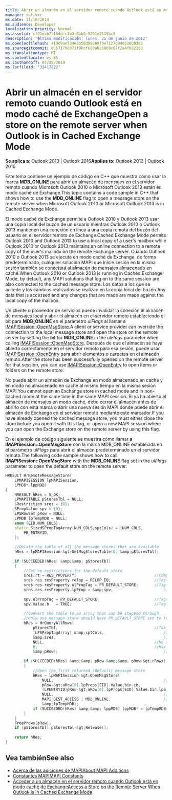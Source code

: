 ```yaml
---
title: Abrir un almacén en el servidor remoto cuando Outlook está en modo caché de Exchange
manager: soliver
ms.date: 11/16/2014
ms.audience: Developer
localization_priority: Normal
ms.assetid: cf01eab7-164d-c3b3-8bb0-9281e2119bc5
description: '�ltima modificaci�n: lunes, 25 de junio de 2012'
ms.openlocfilehash: 419c9ae734e8b58d0958970e7127b94d220b8382
ms.sourcegitcommit: 8657170d071f9bcf680aba50b9c07f2a4fb82283
ms.translationtype: MT
ms.contentlocale: es-ES
ms.lasthandoff: 04/28/2019
ms.locfileid: "33417822"
---
```

# <a name="open-a-store-on-the-remote-server-when-outlook-is-in-cached-exchange-mode"></a><span data-ttu-id="ab249-103">Abrir un almacén en el servidor remoto cuando Outlook está en modo caché de Exchange</span><span class="sxs-lookup"><span data-stu-id="ab249-103">Open a store on the remote server when Outlook is in Cached Exchange Mode</span></span>

<span data-ttu-id="ab249-104">**Se aplica a**: Outlook 2013 | Outlook 2016</span><span class="sxs-lookup"><span data-stu-id="ab249-104">**Applies to**: Outlook 2013 | Outlook 2016</span></span> 
  
<span data-ttu-id="ab249-105">Este tema contiene un ejemplo de código en C++ que muestra cómo usar la marca **MDB_ONLINE** para abrir un almacén de mensajes en el servidor remoto cuando Microsoft Outlook 2010 o Microsoft Outlook 2013 están en modo caché de Exchange.</span><span class="sxs-lookup"><span data-stu-id="ab249-105">This topic contains a code sample in C++ that shows how to use the **MDB_ONLINE** flag to open a message store on the remote server when Microsoft Outlook 2010 or Microsoft Outlook 2013 is in Cached Exchange Mode.</span></span> 
  
<span data-ttu-id="ab249-106">El modo caché de Exchange permite a Outlook 2010 y Outlook 2013 usar una copia local del buzón de un usuario mientras Outlook 2010 o Outlook 2013 mantienen una conexión en línea a una copia remota del buzón del usuario en el servidor remoto de Exchange.</span><span class="sxs-lookup"><span data-stu-id="ab249-106">Cached Exchange Mode permits Outlook 2010 and Outlook 2013 to use a local copy of a user's mailbox while Outlook 2010 or Outlook 2013 maintains an online connection to a remote copy of the user's mailbox on the remote Exchange server.</span></span> <span data-ttu-id="ab249-107">Cuando Outlook 2010 o Outlook 2013 se ejecuta en modo caché de Exchange, de forma predeterminada, cualquier solución MAPI que inicie sesión en la misma sesión también se conectará al almacén de mensajes almacenado en caché.</span><span class="sxs-lookup"><span data-stu-id="ab249-107">When Outlook 2010 or Outlook 2013 is running in Cached Exchange Mode, by default, any MAPI solutions that log on to the same session are also connected to the cached message store.</span></span> <span data-ttu-id="ab249-108">Los datos a los que se accede y los cambios realizados se realizan en la copia local del buzón.</span><span class="sxs-lookup"><span data-stu-id="ab249-108">Any data that is accessed and any changes that are made are made against the local copy of the mailbox.</span></span>
  
<span data-ttu-id="ab249-109">Un cliente o proveedor de servicios puede invalidar la conexión al almacén de mensajes local y abrir el almacén en el servidor remoto estableciendo el bit para **MDB_ONLINE** en el parámetro  *ulFlags*  al llamar a [IMAPISession::OpenMsgStore](imapisession-openmsgstore.md).</span><span class="sxs-lookup"><span data-stu-id="ab249-109">A client or service provider can override the connection to the local message store and open the store on the remote server by setting the bit for **MDB_ONLINE** in the  *ulFlags*  parameter when calling [IMAPISession::OpenMsgStore](imapisession-openmsgstore.md).</span></span> <span data-ttu-id="ab249-110">Después de que el almacén se haya abierto correctamente en el servidor remoto para esa sesión, puede usar [IMAPISession::OpenEntry](imapisession-openentry.md) para abrir elementos o carpetas en el almacén remoto.</span><span class="sxs-lookup"><span data-stu-id="ab249-110">After the store has been successfully opened on the remote server for that session, you can use [IMAPISession::OpenEntry](imapisession-openentry.md) to open items or folders on the remote store.</span></span> 
  
<span data-ttu-id="ab249-111">No puede abrir un almacén de Exchange en modo almacenado en caché y en modo no almacenado en caché al mismo tiempo en la misma sesión MAPI.</span><span class="sxs-lookup"><span data-stu-id="ab249-111">You cannot open an Exchange store in cached mode and in non-cached mode at the same time in the same MAPI session.</span></span> <span data-ttu-id="ab249-112">Si ya ha abierto el almacén de mensajes en modo caché, debe cerrar el almacén antes de abrirlo con esta marca o abrir una nueva sesión MAPI donde puede abrir el almacén de Exchange en el servidor remoto mediante este marcador.</span><span class="sxs-lookup"><span data-stu-id="ab249-112">If you have already opened the cached message store, you must either close the store before you open it with this flag, or open a new MAPI session where you can open the Exchange store on the remote server by using this flag.</span></span>
  
<span data-ttu-id="ab249-113">En el ejemplo de código siguiente se muestra cómo llamar **a** **IMAPISession::OpenMsgStore** con la marca MDB_ONLINE establecida en el parámetro *ulFlags* para abrir el almacén predeterminado en el servidor remoto.</span><span class="sxs-lookup"><span data-stu-id="ab249-113">The following code sample shows how to call **IMAPISession::OpenMsgStore** with the **MDB_ONLINE** flag set in the  *ulFlags*  parameter to open the default store on the remote server.</span></span> 
  
```cpp
HRESULT HrRemoteMessageStore( 
    LPMAPISESSION lpMAPISession, 
    LPMDB* lppMDB) 
{ 
    HRESULT hRes = S_OK; 
    LPMAPITABLE pStoresTbl = NULL; 
    SRestriction sres = {0}; 
    SPropValue spv = {0}; 
    LPSRowSet pRow = NULL; 
    LPMDB lpTempMDB = NULL; 
    enum {EID,NUM_COLS}; 
    static SizedSPropTagArray(NUM_COLS,sptCols) = {NUM_COLS, 
        PR_ENTRYID, 
    }; 
 
    //Obtain the table of all the message stores that are available 
    hRes = lpMAPISession-&gt;GetMsgStoresTable(0, &amp;pStoresTbl); 
     
    if (SUCCEEDED(hRes) &amp;&amp; pStoresTbl) 
    { 
        //Set up restrictions for the default store 
        sres.rt = RES_PROPERTY;                                  //Comparing a property 
        sres.res.resProperty.relop = RELOP_EQ;                   //Testing equality 
        sres.res.resProperty.ulPropTag = PR_DEFAULT_STORE;       //Tag to compare 
        sres.res.resProperty.lpProp = &amp;spv;                      //Prop tag and value to compare against 
     
        spv.ulPropTag = PR_DEFAULT_STORE;                        //Tag type 
        spv.Value.b   = TRUE;                                    //Tag value 
     
        //Convert the table to an array that can be stepped through 
        //Only one message store should have PR_DEFAULT_STORE set to true, so that only one will be returned 
        hRes = HrQueryAllRows( 
            pStoresTbl,                                          //Table to query 
            (LPSPropTagArray) &amp;sptCols,                          //Which columns to obtain 
            &amp;sres,                                               //Restriction to use 
            NULL,                                                //No sort order 
            0,                                                   //Max number of rows (0 means no limit) 
            &amp;pRow);                                              //Array to return 
 
        if (SUCCEEDED(hRes) &amp;&amp; pRow &amp;&amp; pRow-&gt;cRows) 
        {     
            //Open the first returned (default) message store 
            hRes = lpMAPISession-&gt;OpenMsgStore( 
                NULL,                                                //Window handle for dialogs 
                pRow-&gt;aRow[0].lpProps[EID].Value.bin.cb,             //size and... 
                (LPENTRYID)pRow-&gt;aRow[0].lpProps[EID].Value.bin.lpb, //value of entry to open 
                NULL,                                                //Use default interface (IMsgStore) to open store 
                MAPI_BEST_ACCESS | MDB_ONLINE,                       //Flags 
                &amp;lpTempMDB);                                         //Pointer to put the store in 
            if (SUCCEEDED(hRes) &amp;&amp; lppMDB) lppMDB* = lpTempMDB; 
        } 
    } 
    FreeProws(pRow); 
    if (pStoresTbl) pStoresTbl-&gt;Release(); 
 
    return hRes; 
}

```

## <a name="see-also"></a><span data-ttu-id="ab249-114">Vea también</span><span class="sxs-lookup"><span data-stu-id="ab249-114">See also</span></span>

- [<span data-ttu-id="ab249-115">Acerca de las adiciones de MAPI</span><span class="sxs-lookup"><span data-stu-id="ab249-115">About MAPI Additions</span></span>](about-mapi-additions.md) 
- [<span data-ttu-id="ab249-116">Constantes MAPI</span><span class="sxs-lookup"><span data-stu-id="ab249-116">MAPI Constants</span></span>](mapi-constants.md)
- [<span data-ttu-id="ab249-117">Acceder a un almacén en el servidor remoto cuando Outlook está en modo caché de Exchange</span><span class="sxs-lookup"><span data-stu-id="ab249-117">Access a Store on the Remote Server When Outlook is in Cached Exchange Mode</span></span>](how-to-access-store-on-remote-server-in-cached-exchange-mode.md)

